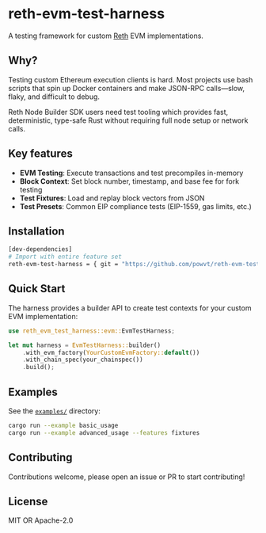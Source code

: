 # reth-evm-test-harness

A testing framework for custom [Reth](https://github.com/paradigmxyz/reth) EVM implementations.

## Why?

Testing custom Ethereum execution clients is hard. Most projects use bash scripts that spin up Docker containers and make JSON-RPC calls—slow, flaky, and difficult to debug.

Reth Node Builder SDK users need test tooling which provides fast, deterministic, type-safe Rust without requiring full node setup or network calls.

## Key features
- **EVM Testing**: Execute transactions and test precompiles in-memory
- **Block Context**: Set block number, timestamp, and base fee for fork testing
- **Test Fixtures**: Load and replay block vectors from JSON
- **Test Presets**: Common EIP compliance tests (EIP-1559, gas limits, etc.)

## Installation

```bash
[dev-dependencies]
# Import with entire feature set
reth-evm-test-harness = { git = "https://github.com/powvt/reth-evm-test-harness", features = ["fixtures", "engine"] }
```

## Quick Start

The harness provides a builder API to create test contexts for your custom EVM implementation:

```rust
use reth_evm_test_harness::evm::EvmTestHarness;

let mut harness = EvmTestHarness::builder()
    .with_evm_factory(YourCustomEvmFactory::default())
    .with_chain_spec(your_chainspec())
    .build();
```

## Examples

See the [`examples/`](examples/) directory:

```bash
cargo run --example basic_usage
cargo run --example advanced_usage --features fixtures
```

## Contributing

Contributions welcome, please open an issue or PR to start contributing!

## License

MIT OR Apache-2.0
